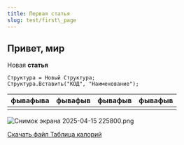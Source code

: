 ```yaml
---
title: Первая статья
slug: test/first\_page
---
```


## Привет, мир

Новая **статья**

```bsl
Структура = Новый Структура;
Структура.Вставить("КОД", "Наименование");
```

| фывафыва | фывафыв | фывафыв | фывафыв |
| -------- | ------- | ------- | ------- |
|  |  |  |  |

![Снимок экрана 2025-04-15 225800.png](https://sinenikolsky.ru/s/QEWSKmHn7HKGJX4/download?path=%2F2025%2F04%2F15&files=89f0531f-2689-49f4-94a4-df692f52d22c.png)

[Скачать файл Таблица калорий](https://sinenikolsky.ru/s/QEWSKmHn7HKGJX4/download?path=%2F2025%2F04%2F15&files=5ad60fd2-8fce-4a35-b31a-9e91d8317d75.pdf)